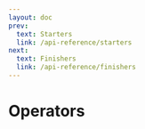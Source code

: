 ```yaml
---
layout: doc
prev:
  text: Starters
  link: /api-reference/starters
next:
  text: Finishers
  link: /api-reference/finishers
---
```


# Operators
